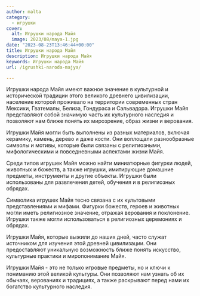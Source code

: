 ```yaml
---
author: malta
category:
  - игрушки
cover:
  alt: Игрушки народа Майя
  image: 2023/08/maya-1.jpg
date: "2023-08-23T13:46:44+00:00"
title: Игрушки народа Майя
description: Игрушки народа Майя
keywords: Игрушки народа Майя
url: /igrushki-naroda-majya/

---
```

Игрушки народа Майя имеют важное значение в культурной и исторической традиции этого великого древнего цивилизации, население которой проживало на территории современных стран Мексики, Гватемалы, Белиза, Гондураса и Сальвадора. Игрушки Майя представляют собой значимую часть их культурного наследия и позволяют нам ближе понять их мирозрение, образ жизни и верования.

Игрушки Майя могли быть выполнены из разных материалов, включая керамику, камень, дерево и даже кости. Они воплощали разнообразные символы и мотивы, которые были связаны с религиозными, мифологическими и повседневными аспектами жизни Майя.

Среди типов игрушек Майя можно найти миниатюрные фигурки людей, животных и божеств, а также игрушки, имитирующие домашние предметы, инструменты и другие объекты. Игрушки были использованы для развлечения детей, обучения и в религиозных обрядах.

Символика игрушек Майя тесно связана с их культовыми представлениями и мифами. Фигурки божеств, героев и животных могли иметь религиозное значение, отражая верования и поклонение. Игрушки также могли использоваться в религиозных церемониях и обрядах.

Игрушки Майя, которые выжили до наших дней, часто служат источником для изучения этой древней цивилизации. Они предоставляют уникальную возможность ближе понять искусство, культурные практики и миропонимание Майя.

Игрушки Майя \- это не только игровые предметы, но и ключи к пониманию этой великой культуры. Они позволяют нам узнать об их обычаях, верованиях и традициях, а также раскрывают перед нами их богатство культурного наследия.
